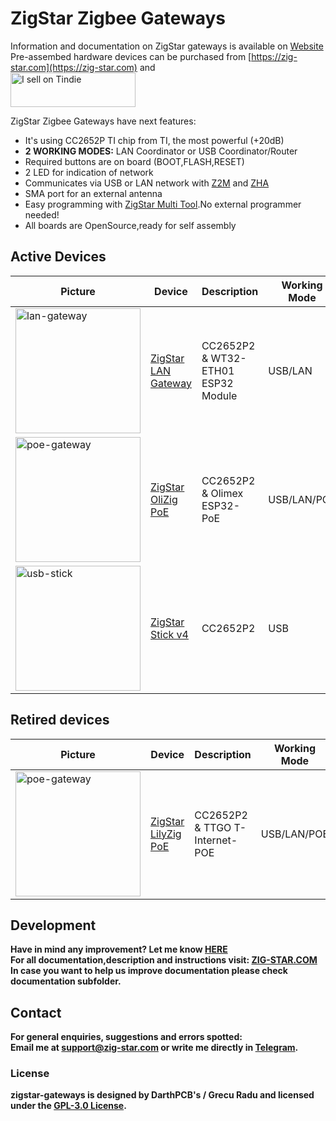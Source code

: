 # ZigStar Zigbee Gateways
Information and documentation on ZigStar gateways is available on [Website](https://zig-star.com) <br/> 
Pre-assembed hardware devices can be purchased from [https://zig-star.com](https://zig-star.com) and<br />
<a href="https://www.tindie.com/stores/zigstar/?ref=offsite_badges&utm_source=sellers_mercenaruss&utm_medium=badges&utm_campaign=badge_small"><img src="https://d2ss6ovg47m0r5.cloudfront.net/badges/tindie-smalls.png" alt="I sell on Tindie" width="200" height="55"></a>

ZigStar Zigbee Gateways have next features:
-   It's using CC2652P TI chip from TI, the most powerful (+20dB)
-   **2 WORKING MODES:** LAN Coordinator or USB Coordinator/Router
-   Required buttons are on board (BOOT,FLASH,RESET)
-   2 LED for indication of network
-   Communicates via USB or LAN network with  [Z2M](https://www.zigbee2mqtt.io/)  and  [ZHA](https://www.home-assistant.io/integrations/zha/)
-   SMA port for an external antenna
-   Easy programming with  [ZigStar Multi Tool](https://zig-star.com/radio-docs/zigstar-multi-tool/#zigstar-multi-tool).No external programmer needed!
- All boards are OpenSource,ready for self assembly

## Active Devices
| Picture                                                                                                                                              	| Device              	| Description                        	| Working Mode 	|
|------------------------------------------------------------------------------------------------------------------------------------------------------	|---------------------	|------------------------------------	|--------------	|
| <img src="https://community-assets.home-assistant.io/original/3X/3/a/3ab437daac64d8deae80f2be16e9c2052c23a0b6.png" alt="lan-gateway" width="200"/>  	| [ZigStar LAN Gateway](https://zig-star.com/projects/zigbee-gw-lan/) 	| CC2652P2 & WT32-ETH01 ESP32 Module 	| USB/LAN      	|
| <img src="https://community-assets.home-assistant.io/original/4X/e/4/e/e4eda73347dcb0366c0542efe3a7a3a268963b0c.png" alt="poe-gateway" width="200"/> 	| [ZigStar OliZig PoE](https://zig-star.com/projects/zigstar-olizig/) 	| CC2652P2 & Olimex ESP32-PoE    	| USB/LAN/POE  	|
| <img src="https://community-assets.home-assistant.io/original/3X/a/0/a0a9472919b0d0fc6983f2c0da78a20ae86f112a.png" alt="usb-stick" width="200"/>     	| [ZigStar Stick v4](https://zig-star.com/projects/zigbee-stick-v4/)    	| CC2652P2                           	| USB          	|


## Retired devices
| Picture                                                                                                                                              	| Device              	| Description                        	| Working Mode 	|
|------------------------------------------------------------------------------------------------------------------------------------------------------	|---------------------	|------------------------------------	|--------------	|
| <img src="https://community-assets.home-assistant.io/original/4X/b/0/c/b0c2125b108cb665414bcb774b29c121dab30a70.png" alt="poe-gateway" width="200"/> 	| [ZigStar LilyZig PoE](https://zig-star.com/projects/zigstar-lilyzig/) 	| CC2652P2 & TTGO T-Internet-POE     	| USB/LAN/POE  	|

## Development

<b> Have in mind any improvement? Let me know [HERE](https://zig-star.com/about/#contact)<br />
For all documentation,description and instructions visit: [ZIG-STAR.COM](https://zig-star.com)
In case you want to help us improve documentation please check documentation subfolder.

## Contact

For general enquiries, suggestions and errors spotted:<br /> 
Email me at support@zig-star.com or write me directly in [Telegram](https://t.me/mercenaruss).

### License
zigstar-gateways is designed by DarthPCB's / Grecu Radu and licensed under the [GPL-3.0 License](https://opensource.org/licenses/GPL-3.0).

